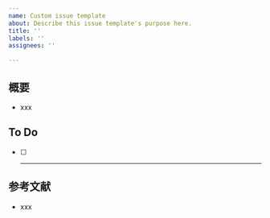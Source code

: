 ```yaml
---
name: Custom issue template
about: Describe this issue template's purpose here.
title: ''
labels: ''
assignees: ''

---
```


## 概要
* xxx

## To Do
-[ ] ***

## 参考文献
* xxx

